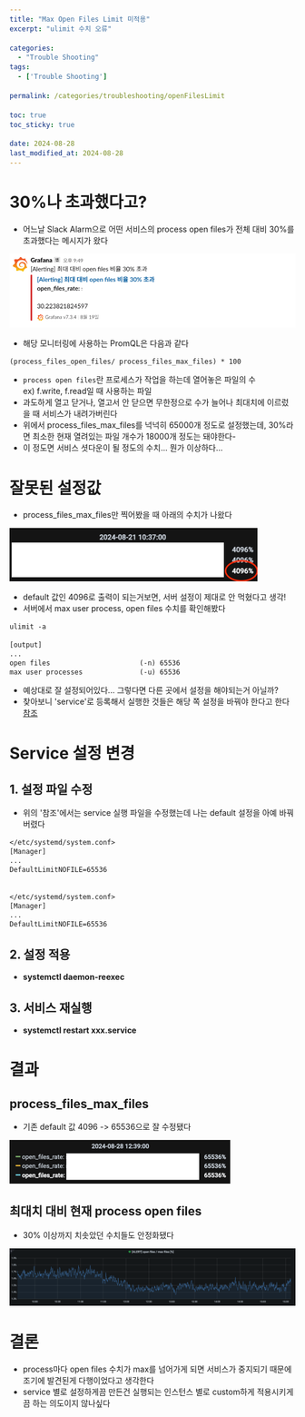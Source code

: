 ```yaml
---
title: "Max Open Files Limit 미적용"
excerpt: "ulimit 수치 오류"

categories:
  - "Trouble Shooting"
tags:
  - ['Trouble Shooting']

permalink: /categories/troubleshooting/openFilesLimit

toc: true
toc_sticky: true

date: 2024-08-28
last_modified_at: 2024-08-28
---
```


# 30%나 초과했다고?

- 어느날 Slack Alarm으로 어떤 서비스의 process open files가 전체 대비 30%를 초과했다는 메시지가 왔다

![img.png](/assets/images/posts_img/troubleshooting/max-open-files-limit/img.png)

- 해당 모니터링에 사용하는 PromQL은 다음과 같다

```shell
(process_files_open_files/ process_files_max_files) * 100
```

- `process open files`란 프로세스가 작업을 하는데 열어놓은 파일의 수   
  ex) f.write, f.read일 때 사용하는 파일
- 과도하게 열고 닫거나, 열고서 안 닫으면 무한정으로 수가 늘어나 최대치에 이르렀을 때 서비스가 내려가버린다
- 위에서 process_files_max_files를 넉넉히 65000개 정도로 설정했는데, 30%라면 최소한 현재 열려있는 파일 개수가 18000개 정도는 돼야한다-
- 이 정도면 서비스 셧다운이 될 정도의 수치... 뭔가 이상하다...

# 잘못된 설정값

- process_files_max_files만 찍어봤을 때 아래의 수치가 나왔다

![img2.png](/assets/images/posts_img/troubleshooting/max-open-files-limit/img2.png)

- default 값인 4096로 출력이 되는거보면, 서버 설정이 제대로 안 먹혔다고 생각!
- 서버에서 max user process, open files 수치를 확인해봤다

```shell
ulimit -a

[output]
...
open files                      (-n) 65536
max user processes              (-u) 65536
```

- 예상대로 잘 설정되어있다... 그렇다면 다른 곳에서 설정을 해야되는거 아닐까?
- 찾아보니 'service'로 등록해서 실행한 것들은 해당 쪽 설정을 바꿔야 한다고 한다 [참조](https://www.jacobbaek.com/1338)

# Service 설정 변경

## 1. 설정 파일 수정
- 위의 '참조'에서는 service 실행 파일을 수정했는데 나는 default 설정을 아예 바꿔버렸다

```shell
</etc/systemd/system.conf>
[Manager]
...
DefaultLimitNOFILE=65536


</etc/systemd/system.conf>
[Manager]
...
DefaultLimitNOFILE=65536
```

## 2. 설정 적용
- **systemctl daemon-reexec**

## 3. 서비스 재실행
- **systemctl restart xxx.service**

# 결과

## process_files_max_files

- 기존 default 값 4096 -> 65536으로 잘 수정됐다

![img3.png](/assets/images/posts_img/troubleshooting/max-open-files-limit/img3.png)

## 최대치 대비 현재 process open files

- 30% 이상까지 치솟았던 수치들도 안정화됐다

![img4.png](/assets/images/posts_img/troubleshooting/max-open-files-limit/img4.png)

# 결론

- process마다 open files 수치가 max를 넘어가게 되면 서비스가 중지되기 때문에 조기에 발견된게 다행이었다고 생각한다
- service 별로 설정하게끔 만든건 실행되는 인스턴스 별로 custom하게 적용시키게끔 하는 의도이지 않나싶다
